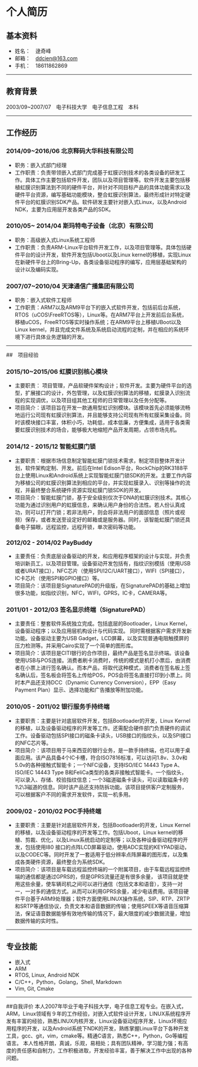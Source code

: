 # 个人简历

## 基本资料
* 姓名：　逯奇峰
* 邮箱：　ddcien@163.com
* 手机：　18611862869

---
## 教育背景
2003/09~2007/07　电子科技大学　电子信息工程　本科

---
## 工作经历
### 2014/09~2016/06 北京释码大华科技有限公司
*  职务：嵌入式部门经理
*  工作职责：负责带领嵌入式部门完成基于虹膜识别技术的各类设备的研发工作。具体工作主要包括软件开发，团队以及项目管理等。软件开发主要包括移植虹膜识别算法到不同的硬件平台，并针对不同目标产品的具体功能需求以及硬件平台资源，编写基础功能模块，整合虹膜识别算法，最终形成针对特定硬件平台的虹膜识别SDK产品。软件研发主要针对嵌入式Linux，以及Android NDK，主要为应用层开发各类产品的SDK。

### 2010/05~ 2014/04 斯玛特电子设备（北京）有限公司
* 职务：高级嵌入式Linux系统工程师
* 工作职责：负责ARM-Linux平台软件开发工作，以及项目管理等。具体包括硬件平台的设计开发，软件开发包括Uboot以及Linux kernel的移植，实现Linux在新硬件平台上的Bring-Up，各类设备驱动程序的编写，应用层基础架构的设计以及编码实现。

### 2007/07~2010/04 天津通信广播集团有限公司
* 职务：嵌入式软件工程师
* 工作职责：ARM7以及ARM9平台下的嵌入式软件开发，包括前后台系统，RTOS（uCOS\FreeRTOS等），Linux等。在ARM7平台上开发前后台系统，移植uCOS，FreeRTOS等实时操作系统；在ARM9平台上移植UBoot以及Linux kernel，并且完成文件系统及系统启动流程的定制，并在相应的系统环境下进行具体业务逻辑的开发。

---
##　项目经验
### 2015/10~2015/06 虹膜识别核心模块
* 主要职责： 项目管理，产品软硬件架构设计；软件开发。主要为硬件平台的选型，扩展接口的设计，外包管理，以及虹膜识别算法的移植，虹膜录入识别流程的实现调优，以及项目组其他工程师的日常管理以及任务分配等。
* 项目简介：该项目旨在开发一款通用型虹识别模块。该模块首先必须能够流畅地运行公司现有虹膜识别算法，并且能够支持公司现有所有虹膜采集设备。同时该模块接口丰富，体积小巧，功耗低，成本低廉，方便集成，适用于各类需要虹膜识别技术的场合，能够极大地缩短产品开发周期，占领市场先机。

### 2014/12 - 2015/12 智能虹膜门锁
* 主要职责：根据市场信息制定智能虹膜门锁技术需求，制定项目整体开发计划，软件架构定制、开发。前后在Intel Edison平台，RockChip的RK3188平台上使用Linux和Android系统上实现智能虹膜门锁SDK的开发。主要工作内容为移植公司的虹膜识别算法到相应的平台，并实现虹膜录入、识别等操作的流程，并最终整合系统硬件资源实现虹膜门锁SDK的开发。
* 项目简介：智能虹膜门锁，基于安全级别仅次于DNA的虹膜识别技术。其核心功能为通过识别用户的虹膜信息，来确认用户身份的合法性。若人份认真成功，则可以打开门锁；若非法用户，则会将非法用户的面部信息（照片或视频）保存，或者发送至设定好的邮箱或是服务器。同时，该智能虹膜门锁还具备电子猫眼，远程监控，远程开锁，单次密码等功能。

### 2012/02 - 2014/02 PayBuddy
* 主要责任：负责底层设备驱动的开发，和应用程序框架的设计与实现，并负责培训新员工，以及项目管理。设备驱动开发包括有，指纹识别模括（使用USB或者URAT接口），NFC芯片（使用SPI/I2C/UART接口），WIFI（SPI接口），IC卡芯片（使用SPI和GPIO接口）等。
* 项目简介：该项目是SignaturePAD的升级版，在SignaturePAD的基础上增加很多功能，如指纹识别，NFC，WIFI，GPRS，IC卡，CAMERA等。

### 2011/01 - 2012/03 签名显示终端（SignaturePAD）
* 主要责任：整套软件系统独立完成。包括底层的Bootloader，Linux Kernel，设备驱动程序；以及应用层机构设计与代码实现。 同时需根据客户需求开发新功能。设备驱动主要为USB Gadget，LCD屏幕，以及实现普通电阻触摸屏的压力检测等。并采用Cairo实现了一个简单的图形库。
* 项目简介：该项目是CITI银行的合作项目，最终产品是签名显示终端。该设备使用USB与POS连接。消费者刷卡消费时，传统的模式是机打小票后，由消费者在小票上进行签名确认。而本产品，将取代这种模式，消费者在签名板上签名确认后，签名板会将签名上传给POS，POS会将签名直接打印到小票上。同时本产品还支持DCC（Dynamic Currency Conversion），EPP（Easy Payment Plan）显示、选择功能和广告播放等附加功能。

### 2010/05 - 2011/02 银行服务手持终端
* 主要职责：主要是针对底层软件开发，包括Bootloader的开发，Linux Kernel的移植，以及设备驱动程序的开发等工作。还需配合硬件部门负责硬件的调试工作。设备驱动包括SPI接口的磁条卡读头，USB接口的指纹头，以及SPI接口的NFC芯片等。
* 项目简介：该项目用于马来西亚的银行业务，是一款手持终端，也可以用于桌面应用。该产品具备4个IC卡槽，符合ISO7816标准，可以访问1.8v、3.0v和5.0v的各种接触式智能卡；一个NFC设备，支持ISO/IEC 14443 Type A、 ISO/IEC 14443 Type B和FeliCa类型的各类非接触式智能卡。一个指纹头，可以录入、存储、校验指纹信息；一个3磁道磁条卡读头，可以读取磁条卡的1\2\3磁道的信息。同时该产品还支持防拆功能。该项目提供客户定制服务，可以根据客户不同的需求开发软件，实现一机多用。

### 2009/02 - 2010/02 POC手持终端
* 主要职责：主要是针对底层软件开发，包括Bootloader的开发，Linux Kernel的移植，以及设备驱动程序的开发等工作。包括Uboot，Linux kernel的移植、剪裁、优化，以及Linux系统启动的定制等；以及各种设备驱动程序的开发，包括使用I80 接口的点阵LCD屏幕驱动，使用ADC实现的KEYPAD驱动，以及CODEC等。同时开发了一套适用于低分辨率点阵屏幕的图形库，以及集成各类硬件资源，最终整合为系统SDK。
* 项目简介：该项目是车载远程监控终端的一个附属项目，由于车载远程监控终端的通信都是通过GPRS的，但是GPRS流量还是有很多余量， 该项目就是使用这些余量，使车辆司机之间可以进行通信（包括文本和语音），支持一对一，一对多的通信方式。从而可以利用GPRS余量，减少电话费用。该项目硬件平台基于ARM9处理器；软件方面使用LINUX操作系统，SIP、RTP、ZRTP和SRTP等通信协议，负责文本和语音数据的传输；使用SPEEX等语音压缩算法，保证语音数据能够有效地传输的情况下，最大限度的减少数据流量，增加数据传输的实时性。

---
## 专业技能
* 嵌入式
* ARM
* RTOS, Linux, Android NDK
* C/C++，Python，Golang，Shell, Markdown
* Vim, Git, Cmake

---
##自我评价
本人2007年毕业于电子科技大学，电子信息工程专业。在嵌入式，ARM，Linux领域有９年的工作经验，对嵌入式软件设计开发，LINUX系统程序开发有丰富的经验，熟悉LINUX内核开发，Linux设备驱动程序开发，Linux环境应用程序的开发，以及Android系统下NDK的开发，熟练掌握Linux平台下各种开发工具，gcc、git，vim，cmake等。精通C语言，熟悉C++，Python，Go等编程语言。
本人性格开朗，真诚，乐观，易相处；具有团队精神，学习能力强；有高度的责任感和自制力，工作积极进取，开发经验丰富，善于解决工作中出现的各种问题。

